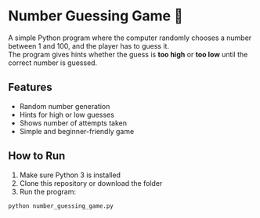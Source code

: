 # Number Guessing Game 🎲

A simple Python program where the computer randomly chooses a number between 1 and 100, and the player has to guess it.  
The program gives hints whether the guess is **too high** or **too low** until the correct number is guessed.

## Features
- Random number generation
- Hints for high or low guesses
- Shows number of attempts taken
- Simple and beginner-friendly game

## How to Run
1. Make sure Python 3 is installed
2. Clone this repository or download the folder
3. Run the program:
```bash
python number_guessing_game.py
